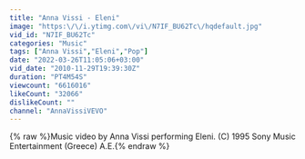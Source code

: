 ```yaml
---
title: "Anna Vissi - Eleni"
image: "https:\/\/i.ytimg.com\/vi\/N7IF_BU62Tc\/hqdefault.jpg"
vid_id: "N7IF_BU62Tc"
categories: "Music"
tags: ["Anna Vissi","Eleni","Pop"]
date: "2022-03-26T11:05:06+03:00"
vid_date: "2010-11-29T19:39:30Z"
duration: "PT4M54S"
viewcount: "6616016"
likeCount: "32066"
dislikeCount: ""
channel: "AnnaVissiVEVO"
---
```

{% raw %}Music video by Anna Vissi performing Eleni. (C) 1995 Sony Music Entertainment (Greece) A.E.{% endraw %}
